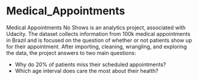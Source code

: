 # Medical_Appointments
Medical Appointments No Shows is an analytics project, associated with Udacity. The dataset collects information from 100k medical appointments in Brazil and is focused on the question of whether or not patients show up for their appointment. After importing, cleaning, wrangling, and exploring the data, the project answers to two main questions:
* Why do 20% of patients miss their scheduled appointments?
* Which age interval does care the most about their health?
